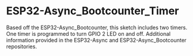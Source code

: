 # ESP32-Async_Bootcounter_Timer
Based off the ESP32-Async_Bootcounter, this sketch includes two timers. One timer is programmed to turn GPIO 2 LED on and off.
Additional information provided in the ESP32-Async and ESP32-Async_Bootcounter repositories.
